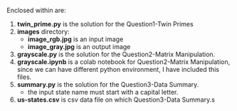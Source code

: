 Enclosed within are:
1. **twin_prime.py** is the solution for the Question1-Twin Primes
2. **images** directory:
    - **image_rgb.jpg** is an input image
    - **image_gray.jpg** is an output image
3. **grayscale.py** is the solution for the Question2-Matrix Manipulation.
4. **grayscale.ipynb** is a colab notebook for Question2-Matrix Manipulation, since we can have different python environment, I have included this files.
4. **summary.py** is the solution for the Question3-Data Summary.
    - the input state name must start with a capital letter.
5. **us-states.csv** is csv data file on which Question3-Data Summary.s